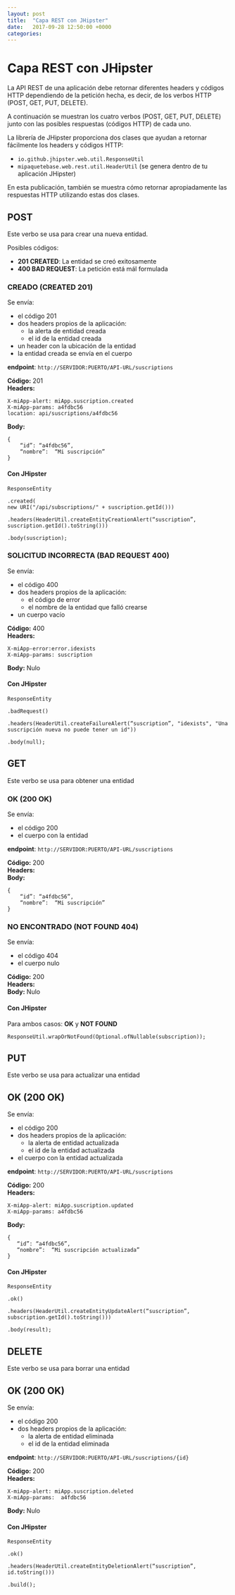 ```yaml
---
layout: post
title:  "Capa REST con JHipster"
date:   2017-09-28 12:50:00 +0000
categories:
---
```


# Capa REST con JHipster

La API REST de una aplicación debe retornar diferentes headers y códigos HTTP dependiendo de la petición hecha, es decir, de los verbos HTTP (POST, GET, PUT, DELETE).

A continuación se muestran los cuatro verbos (POST, GET, PUT, DELETE) junto con las posibles respuestas (códigos HTTP) de cada uno.  

La librería de JHipster proporciona dos clases que ayudan a retornar fácilmente los headers y códigos HTTP:  
- `io.github.jhipster.web.util.ResponseUtil`
- `mipaquetebase.web.rest.util.HeaderUtil` (se genera dentro de tu aplicación JHipster)

En esta publicación, también se muestra cómo retornar apropiadamente las respuestas HTTP utilizando estas dos clases.

## POST
Este verbo se usa para crear una nueva entidad.

Posibles códigos:
- **201 CREATED**: La entidad se creó exitosamente  
- **400 BAD REQUEST**: La petición está mál formulada  

### CREADO (CREATED 201)
Se envía:
- el código 201
- dos headers propios de la aplicación:
  * la alerta de entidad creada
  * el id de la entidad creada
- un header con la ubicación de la entidad
- la entidad creada se envía en el cuerpo

**endpoint**: `http://SERVIDOR:PUERTO/API-URL/suscriptions`

**Código:** 201  
**Headers:**  
```
X-miApp-alert: miApp.suscription.created
X-miApp-params: a4fdbc56
location: api/suscriptions/a4fdbc56
```
**Body:**  
```
{
    “id”: “a4fdbc56”,
    “nombre”:  “Mi suscripción”
}
```

#### Con JHipster
```
ResponseEntity

.created(
new URI("/api/subscriptions/" + suscription.getId()))

.headers(HeaderUtil.createEntityCreationAlert(“suscription”, suscription.getId().toString()))

.body(suscription);
```

### SOLICITUD INCORRECTA (BAD REQUEST 400)
Se envía:
- el código 400
- dos headers propios de la aplicación:
  * el código de error
  * el nombre de la entidad que falló crearse
- un cuerpo vacío

**Código:** 400  
**Headers:**  
```
X-miApp-error:error.idexists
X-miApp-params: suscription
```
**Body:** Nulo

#### Con JHipster
```
ResponseEntity

.badRequest()

.headers(HeaderUtil.createFailureAlert(“suscription”, "idexists", "Una suscripción nueva no puede tener un id"))

.body(null);
```

## GET
Este verbo se usa para obtener una entidad

### OK (200 OK)
Se envía:
- el código 200
- el cuerpo con la entidad

**endpoint**: `http://SERVIDOR:PUERTO/API-URL/suscriptions`

**Código:** 200  
**Headers:**  
**Body:**  
```
{
    “id”: “a4fdbc56”,
    “nombre”:  “Mi suscripción”
}
```

### NO ENCONTRADO (NOT FOUND 404)
Se envía:
- el código 404
- el cuerpo nulo

**Código:** 200  
**Headers:**  
**Body:** Nulo  

#### Con JHipster
Para ambos casos: **OK** y **NOT FOUND**
```
ResponseUtil.wrapOrNotFound(Optional.ofNullable(subscription));
```

## PUT
Este verbo se usa para actualizar una entidad

## OK (200 OK)
Se envía:
- el código 200
- dos headers propios de la aplicación:
  * la alerta de entidad actualizada
  * el id de la entidad actualizada
- el cuerpo con la entidad actualizada

**endpoint**: `http://SERVIDOR:PUERTO/API-URL/suscriptions`

**Código:** 200  
**Headers:**  
```
X-miApp-alert: miApp.suscription.updated
X-miApp-params: a4fdbc56
```
**Body:**  
```
{
   “id”: “a4fdbc56”,
   “nombre”:  “Mi suscripción actualizada”
}
```

#### Con JHipster
```
ResponseEntity

.ok()

.headers(HeaderUtil.createEntityUpdateAlert(“suscription”, subscription.getId().toString()))

.body(result);
```

## DELETE
Este verbo se usa para borrar una entidad

## OK (200 OK)
Se envía:
- el código 200
- dos headers propios de la aplicación:
  * la alerta de entidad eliminada
  * el id de la entidad eliminada

**endpoint**: `http://SERVIDOR:PUERTO/API-URL/suscriptions/{id}`

**Código:** 200  
**Headers:**  
```
X-miApp-alert: miApp.suscription.deleted
X-miApp-params:  a4fdbc56
```
**Body:** Nulo  

#### Con JHipster
```
ResponseEntity

.ok()

.headers(HeaderUtil.createEntityDeletionAlert(“suscription”, id.toString()))

.build();
```
